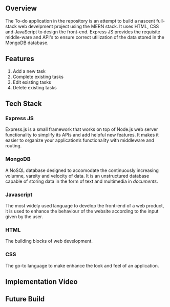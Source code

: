 ## Overview

The To-do application in the repository is an attempt to build a nascent full-stack web develpment project using the MERN stack. It uses HTML, CSS and JavaScript to design the front-end. Express JS provides the requisite middle-ware and API's to ensure correct utilization of the data stored in the MongoDB database.

## Features

1. Add a new task
2. Complete existing tasks
3. Edit existing tasks
4. Delete existing tasks

## Tech Stack

### Express JS
Express.js is a small framework that works on top of Node.js web server functionality to simplify its APIs and add helpful new features. It makes it easier to organize your application’s functionality with middleware and routing.

### MongoDB
A NoSQL database designed to accomodate the continuously increasing volumne, vareity and velocity of data. It is an unstructured database capable of storing data in the form of text and multimedia in _documents_.

### Javascript
The most widely used language to develop the front-end of a web product, it is used to enhance the behaviour of the website according to the input given by the user.

### HTML
The building blocks of web development.

### CSS
The go-to language to make enhance the look and feel of an application.

## Implementation Video

## Future Build
